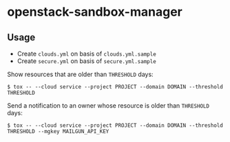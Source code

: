 # openstack-sandbox-manager

## Usage

* Create `clouds.yml` on basis of `clouds.yml.sample`
* Create `secure.yml` on basis of `secure.yml.sample`

Show resources that are older than `THRESHOLD` days:

```
$ tox -- --cloud service --project PROJECT --domain DOMAIN --threshold THRESHOLD
```

Send a notification to an owner whose resource is older than `THRESHOLD` days:

```
$ tox -- --cloud service --project PROJECT --domain DOMAIN --threshold THRESHOLD --mgkey MAILGUN_API_KEY
```
